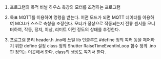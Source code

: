 1. 프로그램의 목적
    비닐 하우스 측창의 모터를 조정하는 프로그램

2. 목표
    MQTT를 이용하여 명령을 받는다.
    어떤 모드가 되면 MQTT 데이터를 이용하여 MCU가 스스로 측창을 조정한다.
    모터가 정상으로 작동되는지 전류 센서를 모니터하여, 작동, 정지, 이상, 리미트 이런 정도의 상태를 추정한다.

3. 프로그램 분리
    header.h
        .ino에 쓰일  lib 인클루드
        #define 정의
        여러 동을 제어하기 위한 define 설정
        class 정의
            Shutter
            RaiseTimeEventInLoop
        함수 정의
    .ino
        핀 정의는 이곳에서 한다.
        class의 생성도 여기서 한다.
        
